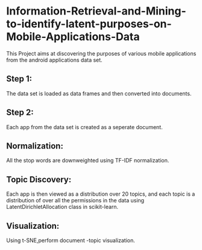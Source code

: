# Information-Retrieval-and-Mining-to-identify-latent-purposes-on-Mobile-Applications-Data

This Project aims at discovering the purposes of various mobile applications from the android applications data set.


Step 1:
-------
The data set is loaded as data frames and then converted into documents.

Step 2:
-------
Each app from the data set is created as a seperate document.

Normalization:
--------------
All the stop words are downweighted using TF-IDF normalization.

Topic Discovery:
----------------
Each app is then viewed as a distribution over 20 topics, and each topic is a distribution of over all the permissions in the data using LatentDirichletAllocation class in scikit-learn.

Visualization:
--------------
Using t-SNE,perform document -topic visualization. 
